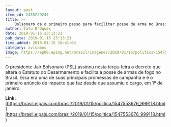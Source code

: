 ```yaml
---
layout: post
item_id: 2455229247
title: >-
    Bolsonaro dá o primeiro passo para facilitar posse de arma no Brasil
author: Tatu D'Oquei
date: 2019-01-15 23:13:21
pub_date: 2019-01-15 23:13:21
time_added: 2019-01-15 18:41:04
category: avisamos
image: https://ep00.epimg.net/brasil/imagenes/2019/01/15/politica/1547553676_999118_1547554796_rrss_normal.jpg
---
```


O presidente Jair Bolsonaro (PSL) assinou nesta terça-feira o decreto que altera o Estatuto do Desarmamento e facilita a posse de armas de fogo no Brasil. Essa era uma de suas principais promessas de campanha e é o primeiro anúncio de impacto que faz desde que assumiu o cargo, em 1º de janeiro.

**Link:** [https://brasil.elpais.com/brasil/2019/01/15/politica/1547553676_999118.html](https://brasil.elpais.com/brasil/2019/01/15/politica/1547553676_999118.html)


